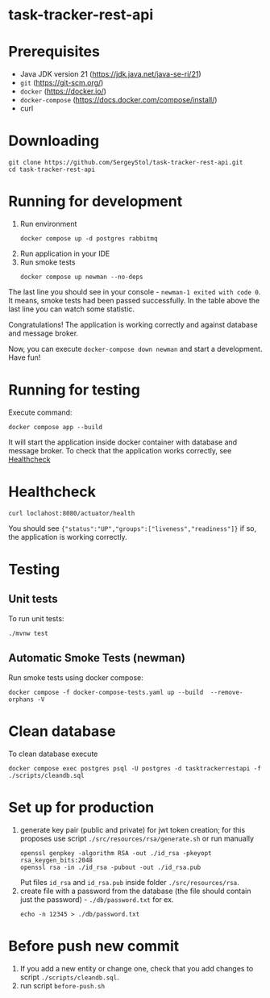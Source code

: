 # task-tracker-rest-api


# Prerequisites
* Java JDK version 21 (https://jdk.java.net/java-se-ri/21)
* `git` (https://git-scm.org/)
* `docker` (https://docker.io/)
* `docker-compose` (https://docs.docker.com/compose/install/)
* curl

# Downloading
```shell
git clone https://github.com/SergeyStol/task-tracker-rest-api.git
cd task-tracker-rest-api
```

# Running for development
1. Run environment
   ```shell
   docker compose up -d postgres rabbitmq
   ```
2. Run application in your IDE
3. Run smoke tests
   ```shell
   docker compose up newman --no-deps
   ```
The last line you should see in your console - `newman-1 exited with code 0`.
It means, smoke tests had been passed successfully.
In the table above the last line you can watch some statistic.

Congratulations! The application is working correctly and against database and message broker.

Now, you can execute `docker-compose down newman` and start a development.
Have fun!

# Running for testing
Execute command:
```shell
docker compose app --build
```
It will start the application inside docker container with database and message broker.
To check that the application works correctly, see [Healthcheck](#Healthcheck)

# Healthcheck
```shell
curl loclahost:8080/actuator/health
```
You should see `{"status":"UP","groups":["liveness","readiness"]}`
if so, the application is working correctly.

# Testing

## Unit tests
To run unit tests:
```shell
./mvnw test
```

## Automatic Smoke Tests (newman)
Run smoke tests using docker compose:
```shell
docker compose -f docker-compose-tests.yaml up --build  --remove-orphans -V
```

# Clean database
To clean database execute
```shell
docker compose exec postgres psql -U postgres -d tasktrackerrestapi -f ./scripts/cleandb.sql
```

# Set up for production
1. generate key pair (public and private) for jwt token creation; for this proposes use script `./src/resources/rsa/generate.sh` or run manually
   ```shell
   openssl genpkey -algorithm RSA -out ./id_rsa -pkeyopt rsa_keygen_bits:2048
   openssl rsa -in ./id_rsa -pubout -out ./id_rsa.pub
   ```
   Put files `id_rsa` and `id_rsa.pub` inside folder `./src/resources/rsa`.
2. create file with a password from the database (the file should contain just the password) - `./db/password.txt`
   for ex.
   ```shell
   echo -n 12345 > ./db/password.txt

# Before push new commit
1. If you add a new entity or change one, check that you add changes to script `./scripts/cleandb.sql`.
2. run script `before-push.sh`